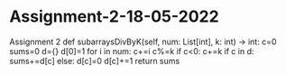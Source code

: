 # Assignment-2-18-05-2022
Assignment 2
def subarraysDivByK(self, num: List[int], k: int) -> int: c=0 sums=0 d={} d[0]=1 for i in num: c+=i c%=k if c<0: c+=k if c in d: sums+=d[c] else: d[c]=0 d[c]+=1 return sums


